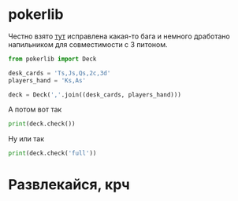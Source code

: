 # pokerlib
Честно взято [тут](https://github.com/mrska1992/pokerlib) исправлена какая-то бага и немного дработано напильником для совместимости с 3 питоном.

```python
from pokerlib import Deck

desk_cards = 'Ts,Js,Qs,2c,3d'
players_hand = 'Ks,As'

deck = Deck(','.join((desk_cards, players_hand)))
```
А потом вот так
```python
print(deck.check())
```
Ну или так
```python
print(deck.check('full'))
```

# Развлекайся, крч


